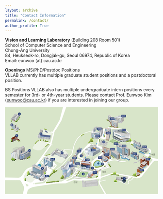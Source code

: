```yaml
---
layout: archive
title: "Contact Information"
permalink: /contact/
author_profile: True
---
```

**Vision and Learning Laboratory** (Building 208 Room 501)  
School of Computer Science and Engineering   
Chung-Ang University  
84, Heukseok-ro, Dongjak-gu, Seoul 06974, Republic of Korea      
Email: eunwoo (at) cau.ac.kr

**Openings**
MS/PhD/Postdoc Positions      
VLLAB currently has multiple graduate student positions and a postdoctoral position. 

BS Positions
VLLAB also has multiple undergraduate intern positions every semester for 3rd- or 4th-year students.
Please contact Prof. Eunwoo Kim (eunwoo@cau.ac.kr) if you are interested in joining our group.

<img src='/images/cau_map.png' width="700" align="left" style="margin-right:50px">
